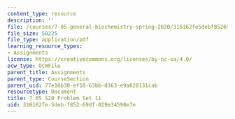 ```yaml
---
content_type: resource
description: ''
file: /courses/7-05-general-biochemistry-spring-2020/316162fe5debf85269df029e34590e7e_MIT7_05S20_Pset11.pdf
file_size: 58225
file_type: application/pdf
learning_resource_types:
- Assignments
license: https://creativecommons.org/licenses/by-nc-sa/4.0/
ocw_type: OCWFile
parent_title: Assignments
parent_type: CourseSection
parent_uid: 77e16b30-ef10-63bb-0363-e9a828131cab
resourcetype: Document
title: 7.05 S20 Problem Set 11
uid: 316162fe-5deb-f852-69df-029e34590e7e
---
```

